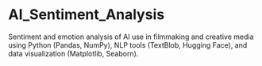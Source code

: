 # AI_Sentiment_Analysis
Sentiment and emotion analysis of AI use in filmmaking and creative media using Python (Pandas, NumPy), NLP tools (TextBlob, Hugging Face), and data visualization (Matplotlib, Seaborn).
